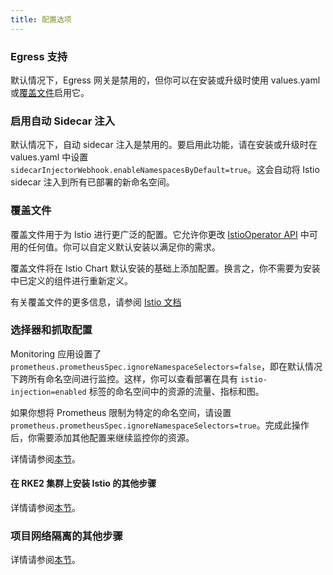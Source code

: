 ```yaml
---
title: 配置选项
---
```


<head>
  <link rel="canonical" href="https://ranchermanager.docs.rancher.com/zh/integrations-in-rancher/istio/configuration-options"/>
</head>

### Egress 支持

默认情况下，Egress 网关是禁用的，但你可以在安装或升级时使用 values.yaml 或[覆盖文件](#覆盖文件)启用它。

### 启用自动 Sidecar 注入

默认情况下，自动 sidecar 注入是禁用的。要启用此功能，请在安装或升级时在 values.yaml 中设置 `sidecarInjectorWebhook.enableNamespacesByDefault=true`。这会自动将 Istio sidecar 注入到所有已部署的新命名空间。

### 覆盖文件

覆盖文件用于为 Istio 进行更广泛的配置。它允许你更改 [IstioOperator API](https://istio.io/latest/docs/reference/config/istio.operator.v1alpha1/) 中可用的任何值。你可以自定义默认安装以满足你的需求。

覆盖文件将在 Istio Chart 默认安装的基础上添加配置。换言之，你不需要为安装中已定义的组件进行重新定义。

有关覆盖文件的更多信息，请参阅 [Istio 文档](https://istio.io/latest/docs/setup/install/istioctl/#configure-component-settings)

### 选择器和抓取配置

Monitoring 应用设置了 `prometheus.prometheusSpec.ignoreNamespaceSelectors=false`，即在默认情况下跨所有命名空间进行监控。这样，你可以查看部署在具有 `istio-injection=enabled` 标签的命名空间中的资源的流量、指标和图。

如果你想将 Prometheus 限制为特定的命名空间，请设置 `prometheus.prometheusSpec.ignoreNamespaceSelectors=true`。完成此操作后，你需要添加其他配置来继续监控你的资源。

详情请参阅[本节](selectors-and-scrape-configurations.md)。

#### 在 RKE2 集群上安装 Istio 的其他步骤

详情请参阅[本节](install-istio-on-rke2-cluster.md)。

### 项目网络隔离的其他步骤

详情请参阅[本节](project-network-isolation.md)。
